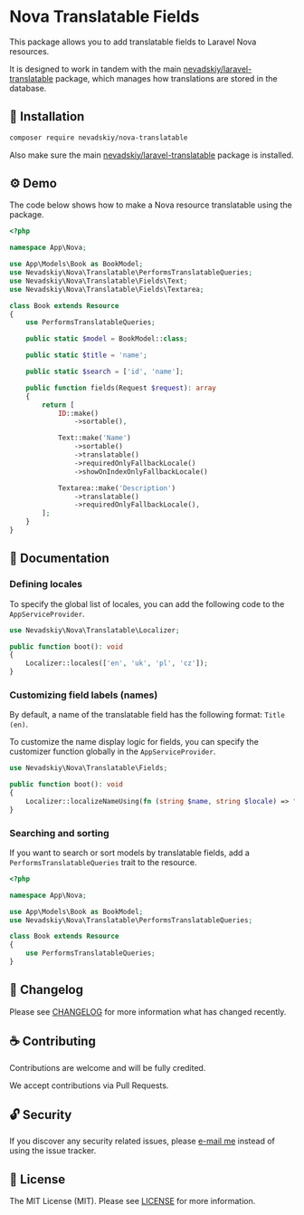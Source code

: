 # Nova Translatable Fields

This package allows you to add translatable fields to Laravel Nova resources.

It is designed to work in tandem with the main [nevadskiy/laravel-translatable](https://github.com/nevadskiy/laravel-translatable.git) package, which manages how translations are stored in the database.

## 🔌 Installation

```bash
composer require nevadskiy/nova-translatable
```

Also make sure the main [nevadskiy/laravel-translatable](https://github.com/nevadskiy/laravel-translatable.git) package is installed.

## ⚙ Demo

The code below shows how to make a Nova resource translatable using the package.

```php
<?php

namespace App\Nova;

use App\Models\Book as BookModel;
use Nevadskiy\Nova\Translatable\PerformsTranslatableQueries;
use Nevadskiy\Nova\Translatable\Fields\Text;
use Nevadskiy\Nova\Translatable\Fields\Textarea;

class Book extends Resource
{
    use PerformsTranslatableQueries;

    public static $model = BookModel::class;

    public static $title = 'name';

    public static $search = ['id', 'name'];

    public function fields(Request $request): array
    {
        return [
            ID::make()
                ->sortable(),

            Text::make('Name')
                ->sortable()
                ->translatable()
                ->requiredOnlyFallbackLocale()
                ->showOnIndexOnlyFallbackLocale()

            Textarea::make('Description')
                ->translatable()
                ->requiredOnlyFallbackLocale(),
        ];
    }
}
```

## 📄 Documentation

### Defining locales

To specify the global list of locales, you can add the following code to the `AppServiceProvider`.

```php
use Nevadskiy\Nova\Translatable\Localizer;

public function boot(): void
{
    Localizer::locales(['en', 'uk', 'pl', 'cz']);
}
```

### Customizing field labels (names)

By default, a name of the translatable field has the following format: `Title (en)`.

To customize the name display logic for fields, you can specify the customizer function globally in the `AppServiceProvider`.

```php
use Nevadskiy\Nova\Translatable\Fields;

public function boot(): void
{
    Localizer::localizeNameUsing(fn (string $name, string $locale) => "{$name} ({$locale})");
}
```

### Searching and sorting

If you want to search or sort models by translatable fields, add a `PerformsTranslatableQueries` trait to the resource.

```php
<?php

namespace App\Nova;

use App\Models\Book as BookModel;
use Nevadskiy\Nova\Translatable\PerformsTranslatableQueries;

class Book extends Resource
{
    use PerformsTranslatableQueries;
}
```

## 📑 Changelog

Please see [CHANGELOG](CHANGELOG.md) for more information what has changed recently.

## ☕ Contributing

Contributions are welcome and will be fully credited.

We accept contributions via Pull Requests.

## 🔓 Security

If you discover any security related issues, please [e-mail me](mailto:nevadskiy@gmail.com) instead of using the issue tracker.

## 📜 License

The MIT License (MIT). Please see [LICENSE](LICENSE.md) for more information.
